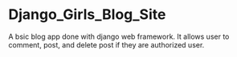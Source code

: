 # Django_Girls_Blog_Site
A bsic blog app done with django web framework. It allows user to comment, post, and delete post if they are authorized user.
